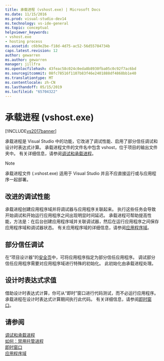 ```yaml
---
title: 承载进程 (vshost.exe) | Microsoft Docs
ms.date: 11/15/2016
ms.prod: visual-studio-dev14
ms.technology: vs-ide-general
ms.topic: conceptual
helpviewer_keywords:
- vshost.exe
- hosting process
ms.assetid: c6b9e2be-f18d-4d75-ac52-56d55784734b
caps.latest.revision: 12
author: gewarren
ms.author: gewarren
manager: jillfra
ms.openlocfilehash: 43feac58c024c0eda8b8930fba05c0c92f7ac6bd
ms.sourcegitcommit: 08fc78516f1107b83f46e2401888df4868bb1e40
ms.translationtype: MT
ms.contentlocale: zh-CN
ms.lasthandoff: 05/15/2019
ms.locfileid: "65704322"
---
```

# <a name="hosting-process-vshostexe"></a>承载进程 (vshost.exe)
[!INCLUDE[vs2017banner](../includes/vs2017banner.md)]

承载进程是 Visual Studio 中的功能，它改进了调试性能、启用了部分信任调试和设计时表达式计算。 承载进程文件的文件名中包含 vshost，位于项目的输出文件夹中。 有关详细信息，请参阅[调试和承载进程](../debugger/debugging-and-the-hosting-process.md)。  
  
> [!NOTE]
> 承载进程文件 (.vshost.exe) 适用于 Visual Studio 并且不应直接运行或与应用程序一起部署。  
  
## <a name="improved-debugging-performance"></a>改进的调试性能  
 承载进程创建应用程序域并将调试器与应用程序关联起来。 执行这些任务会导致开始调试和开始运行应用程序之间出现明显时间延迟。 承载进程可帮助提高性能，方法是：在后台创建应用程序域并关联调试器，然后在运行应用程序之间保存应用程序域和调试器状态。 有关应用程序域的详细信息，请参阅[应用程序域](https://msdn.microsoft.com/library/113a8bbf-6875-4a72-a49d-ca2d92e19cc8)。  
  
## <a name="partial-trust-debugging"></a>部分信任调试  
 在“项目设计器”的[安全页](../ide/reference/security-page-project-designer.md)中，可将应用程序指定为部分信任应用程序。 调试部分信任应用程序需要对应用程序域进行特殊的初始化。 此初始化由承载进程处理。  
  
## <a name="design-time-expression-evaluation"></a>设计时表达式求值  
 借助设计时表达式计算，你可从“即时”窗口进行代码测试，而不必运行应用程序。 承载进程在设计时表达式计算期间执行此代码。 有关详细信息，请参阅[即时窗口](../ide/reference/immediate-window.md)。  
  
## <a name="see-also"></a>请参阅  
 [调试和承载进程](../debugger/debugging-and-the-hosting-process.md)   
 [如何：禁用托管进程](../ide/how-to-disable-the-hosting-process.md)   
 [即时窗口](../ide/reference/immediate-window.md)   
 [应用程序域](https://msdn.microsoft.com/library/113a8bbf-6875-4a72-a49d-ca2d92e19cc8)
